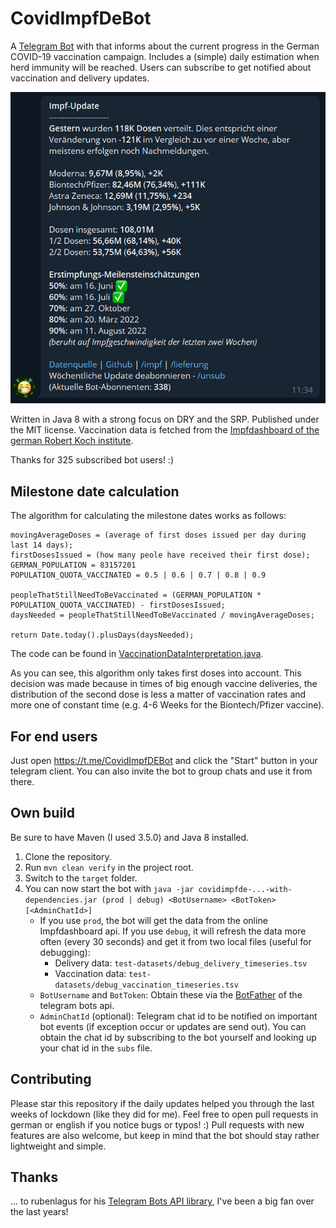 # CovidImpfDeBot

A [Telegram Bot](https://t.me/CovidImpfDEBot) with that informs about the current progress in the German COVID-19 vaccination campaign. Includes a (simple) daily estimation when herd immunity will be reached. Users can subscribe to get notified about vaccination and delivery updates. 

![Screenshot of /impf command example result](https://github.com/PhillipHow/CovidImpfDeBot/blob/ce76f651b290ac2d5d4c1c685071a7ab6b807c18/command-example.png)

Written in Java 8 with a strong focus on DRY and the SRP. Published under the MIT license. Vaccination data is fetched from the [Impfdashboard of the german Robert Koch institute](https://impfdashboard.de/).

Thanks for 325 subscribed bot users! :)

## Milestone date calculation

The algorithm for calculating the milestone dates works as follows: 

```pseudocode
movingAverageDoses = (average of first doses issued per day during last 14 days);
firstDosesIssued = (how many peole have received their first dose);
GERMAN_POPULATION = 83157201
POPULATION_QUOTA_VACCINATED = 0.5 | 0.6 | 0.7 | 0.8 | 0.9

peopleThatStillNeedToBeVaccinated = (GERMAN_POPULATION * POPULATION_QUOTA_VACCINATED) - firstDosesIssued;
daysNeeded = peopleThatStillNeedToBeVaccinated / movingAverageDoses; 

return Date.today().plusDays(daysNeeded);
```

The code can be found in [VaccinationDataInterpretation.java](https://github.com/PhillipHow/CovidImpfDeBot/blob/master/src/main/java/de/philliphow/covidimpfde/logic/VaccinationDataInterpretation.java). 

As you can see, this algorithm only takes first doses into account. This decision was made because in times of big enough vaccine deliveries, the distribution of the second dose is less a matter of vaccination rates and more one of constant time (e.g. 4-6 Weeks for the Biontech/Pfizer vaccine). 



## For end users

Just open https://t.me/CovidImpfDEBot and click the "Start" button in your telegram client. You can also invite the bot to group chats and use it from there. 

## Own build

Be sure to have Maven (I used 3.5.0) and Java 8 installed. 

1. Clone the repository. 
2. Run `mvn clean verify` in the project root. 
3. Switch to the `target` folder. 
4. You can now start the bot with `java -jar covidimpfde-...-with-dependencies.jar (prod | debug) <BotUsername> <BotToken> [<AdminChatId>]` 
   - If you use `prod`, the bot will get the data from the online Impfdashboard api. If you use `debug`, it will refresh the data more often (every 30 seconds) and get it from two local files (useful for debugging):
     - Delivery data: `test-datasets/debug_delivery_timeseries.tsv`
     - Vaccination data: `test-datasets/debug_vaccination_timeseries.tsv`
   - `BotUsername` and `BotToken`: Obtain these via the [BotFather](https://t.me/BotFather) of the telegram bots api. 
   - `AdminChatId` (optional): Telegram chat id to be notified on important bot events (if exception occur or updates are send out). You can obtain the chat id by subscribing to the bot yourself and looking up your chat id in the `subs` file. 

## Contributing

Please star this repository if the daily updates helped you through the last weeks of lockdown (like they did for me). Feel free to open pull requests in german or english if you notice bugs or typos! :) Pull requests with new features are also welcome, but keep in mind that the bot should stay rather lightweight and simple. 

## Thanks

... to rubenlagus for his [Telegram Bots API library](https://github.com/rubenlagus/TelegramBots), I've been a big fan over the last years!









